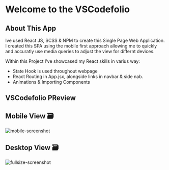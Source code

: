 Welcome to the VSCodefolio
==========================

## About This App
Ive used  React JS, SCSS & NPM to create this Single Page Web Application.
I created this SPA using the mobile first approach allowing me to quickly and accuratly use media queries to adjust the view for differnt devices.


Within this Project I've showcased my React skills in varius way:
* State Hook is used throughout webpage
* React Routing in App.jsx, alongside links in navbar & side nab.
* Animations & Importing Components 


VSCodefolio PReview
-------------------

## Mobile View 🗃
![mobile-screenshot](https://user-images.githubusercontent.com/84135155/150382540-5993b160-aa7c-4a14-967a-b29c8f615967.png )

## Desktop View 🗃
![fullsize-screenshot](https://user-images.githubusercontent.com/84135155/150382594-c9f35a2c-ddac-4cd0-b94f-bc8ebb2561a1.png)
